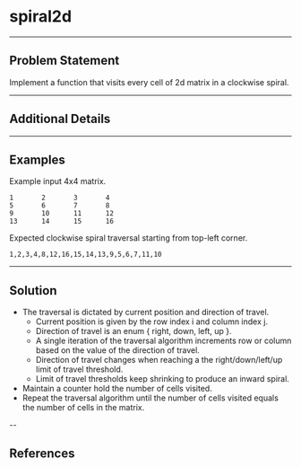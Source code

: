 # spiral2d

---
## Problem Statement
Implement a function that visits every cell of 2d matrix in a clockwise spiral.

---
## Additional Details

---
## Examples

Example input 4x4 matrix.
```
1       2       3       4
5       6       7       8
9       10      11      12
13      14      15      16
```

Expected clockwise spiral traversal starting from top-left corner.
```
1,2,3,4,8,12,16,15,14,13,9,5,6,7,11,10
```

---
## Solution

* The traversal is dictated by current position and direction of travel.
    * Current position is given by the row index i and column index j.
    * Direction of travel is an enum { right, down, left, up }.
    * A single iteration of the traversal algorithm increments row or column
      based on the value of the direction of travel.
    * Direction of travel changes when reaching a the right/down/left/up limit
      of travel threshold.
    * Limit of travel thresholds keep shrinking to produce an inward spiral.
* Maintain a counter hold the number of cells visited.
* Repeat the traversal algorithm until the number of cells visited equals the
  number of cells in the matrix.

--
## References


